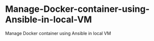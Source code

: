 # Manage-Docker-container-using-Ansible-in-local-VM
Manage Docker container using Ansible in local VM
